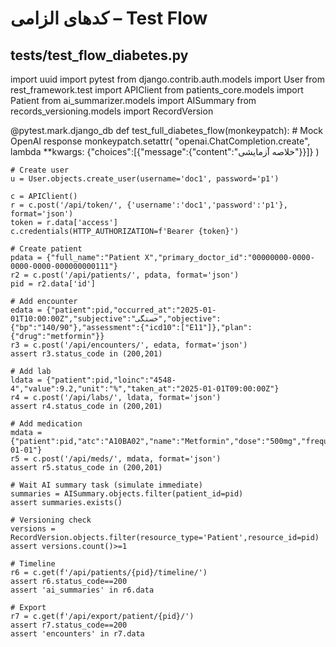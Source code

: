 # کدهای الزامی – Test Flow

## tests/test_flow_diabetes.py
import uuid
import pytest
from django.contrib.auth.models import User
from rest_framework.test import APIClient
from patients_core.models import Patient
from ai_summarizer.models import AISummary
from records_versioning.models import RecordVersion

@pytest.mark.django_db
def test_full_diabetes_flow(monkeypatch):
    # Mock OpenAI response
    monkeypatch.setattr(
        "openai.ChatCompletion.create",
        lambda **kwargs: {"choices":[{"message":{"content":"خلاصه آزمایشی"}}]}
    )

    # Create user
    u = User.objects.create_user(username='doc1', password='p1')

    c = APIClient()
    r = c.post('/api/token/', {'username':'doc1','password':'p1'}, format='json')
    token = r.data['access']
    c.credentials(HTTP_AUTHORIZATION=f'Bearer {token}')

    # Create patient
    pdata = {"full_name":"Patient X","primary_doctor_id":"00000000-0000-0000-0000-000000000111"}
    r2 = c.post('/api/patients/', pdata, format='json')
    pid = r2.data['id']

    # Add encounter
    edata = {"patient":pid,"occurred_at":"2025-01-01T10:00:00Z","subjective":"خستگی","objective":{"bp":"140/90"},"assessment":{"icd10":["E11"]},"plan":{"drug":"metformin"}}
    r3 = c.post('/api/encounters/', edata, format='json')
    assert r3.status_code in (200,201)

    # Add lab
    ldata = {"patient":pid,"loinc":"4548-4","value":9.2,"unit":"%","taken_at":"2025-01-01T09:00:00Z"}
    r4 = c.post('/api/labs/', ldata, format='json')
    assert r4.status_code in (200,201)

    # Add medication
    mdata = {"patient":pid,"atc":"A10BA02","name":"Metformin","dose":"500mg","frequency":"BID","start_date":"2025-01-01"}
    r5 = c.post('/api/meds/', mdata, format='json')
    assert r5.status_code in (200,201)

    # Wait AI summary task (simulate immediate)
    summaries = AISummary.objects.filter(patient_id=pid)
    assert summaries.exists()

    # Versioning check
    versions = RecordVersion.objects.filter(resource_type='Patient',resource_id=pid)
    assert versions.count()>=1

    # Timeline
    r6 = c.get(f'/api/patients/{pid}/timeline/')
    assert r6.status_code==200
    assert 'ai_summaries' in r6.data

    # Export
    r7 = c.get(f'/api/export/patient/{pid}/')
    assert r7.status_code==200
    assert 'encounters' in r7.data
